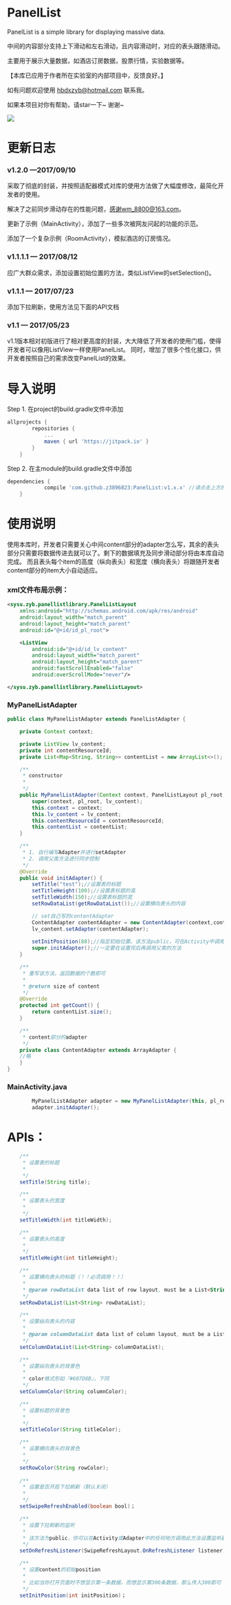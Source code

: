 # PanelList

PanelList is a simple library for displaying massive data.

中间的内容部分支持上下滑动和左右滑动，且内容滑动时，对应的表头跟随滑动。

主要用于展示大量数据，如酒店订房数据，股票行情，实验数据等。

【本库已应用于作者所在实验室的内部项目中，反馈良好。】

如有问题欢迎使用 hbdxzyb@hotmail.com 联系我。

如果本项目对你有帮助，请star一下~ 谢谢~



![](https://github.com/z3896823/PanelList/blob/master/PanelList.gif)

# 更新日志

### v1.2.0 —2017/09/10

采取了彻底的封装，并按照适配器模式对库的使用方法做了大幅度修改，最简化开发者的使用。

解决了之前同步滑动存在的性能问题，感谢wm_8800@163.com。

更新了示例（MainActivity），添加了一些多次被网友问起的功能的示范。

添加了一个复杂示例（RoomActivity），模拟酒店的订房情况。

### v1.1.1.1 — 2017/08/12

应广大群众需求，添加设置初始位置的方法，类似ListView的setSelection()。

### v1.1.1 — 2017/07/23

添加下拉刷新，使用方法见下面的API文档

### v1.1 — 2017/05/23
v1.1版本相对初版进行了相对更高度的封装，大大降低了开发者的使用门槛，使得开发者可以像用ListView一样使用PanelList。
同时，增加了很多个性化接口，供开发者按照自己的需求改变PanelList的效果。


# 导入说明
Step 1. 在project的build.gradle文件中添加
```gradle
allprojects {
		repositories {
			...
			maven { url 'https://jitpack.io' }
		}
	}
```
Step 2. 在主module的build.gradle文件中添加
```gradle
dependencies {
	        compile 'com.github.z3896823:PanelList:v1.x.x' //请点击上方的release标签，使用最新版本号
	}
```

# 使用说明

使用本库时，开发者只需要关心中间content部分的adapter怎么写，其余的表头部分只需要将数据传进去就可以了。剩下的数据填充及同步滑动部分将由本库自动完成。
而且表头每个item的高度（纵向表头）和宽度（横向表头）将跟随开发者content部分的item大小自动适应。

### xml文件布局示例：
```xml
<sysu.zyb.panellistlibrary.PanelListLayout
    xmlns:android="http://schemas.android.com/apk/res/android"
    android:layout_width="match_parent"
    android:layout_height="match_parent"
    android:id="@+id/id_pl_root">

    <ListView
        android:id="@+id/id_lv_content"
        android:layout_width="match_parent"
        android:layout_height="match_parent"
        android:fastScrollEnabled="false"
        android:overScrollMode="never"/>

</sysu.zyb.panellistlibrary.PanelListLayout>
```


### MyPanelListAdapter
```java
public class MyPanelListAdapter extends PanelListAdapter {

    private Context context;

    private ListView lv_content;
    private int contentResourceId;
    private List<Map<String, String>> contentList = new ArrayList<>();

    /**
     * constructor
     *
     */
    public MyPanelListAdapter(Context context, PanelListLayout pl_root, ListView lv_content, int contentResourceId, List<Map<String,String>> contentList) {
        super(context, pl_root, lv_content);
        this.context = context;
        this.lv_content = lv_content;
        this.contentResourceId = contentResourceId;
        this.contentList = contentList;
    }

    /**
     * 1. 自行编写Adapter并进行setAdapter
     * 2. 调用父类方法进行同步控制
     */
    @Override
    public void initAdapter() {
        setTitle("test");//设置表的标题
        setTitleHeight(100);//设置表标题的高
        setTitleWidth(150);//设置表标题的宽
        setRowDataList(getRowDataList());//设置横向表头的内容

        // set自己写的contentAdapter
        ContentAdapter contentAdapter = new ContentAdapter(context,contentResourceId,contentList);
        lv_content.setAdapter(contentAdapter);
      
		setInitPosition(88);//指定初始位置。该方法public，可在Activity中调用
        super.initAdapter();//一定要在设置完后再调用父类的方法
    }

    /**
     * 重写该方法，返回数据的个数即可
     *
     * @return size of content
     */
    @Override
    protected int getCount() {
        return contentList.size();
    }

    /**
     * content部分的adapter
     */
    private class ContentAdapter extends ArrayAdapter {
    //略
    }
}
```

### MainActivity.java
```java
        MyPanelListAdapter adapter = new MyPanelListAdapter(this, pl_root, lv_content, R.layout.item_content, contentList);
        adapter.initAdapter();
```

# APIs：

```java
    /**
     * 设置表的标题
     *
     */
    setTitle(String title);

    /**
     * 设置表头的宽度
     *
     */
    setTitleWidth(int titleWidth);

    /**
     * 设置表头的高度
     *
     */
    setTitleHeight(int titleHeight);

    /**
     * 设置横向表头的标题（！！必须调用！！）
     *
     * @param rowDataList data list of row layout, must be a List<String> object.There is no default data for this.
     */
    setRowDataList(List<String> rowDataList);

    /**
     * 设置纵向表头的内容
     *
     * @param columnDataList data list of column layout, must be a List<String> object. if you don`t call this method, the default column list will be used, which is 1,2,3,4...
     */
    setColumnDataList(List<String> columnDataList);

    /**
     * 设置纵向表头的背景色
     *
     * color格式形如『#607D8B』，下同
     */
    setColumnColor(String columnColor);

    /**
     * 设置标题的背景色
     *
     */
    setTitleColor(String titleColor);

    /**
     * 设置横向表头的背景色
     *
     */
    setRowColor(String rowColor);
    
	/**
     * 设置是否开启下拉刷新（默认关闭）
     *
     */
    setSwipeRefreshEnabled(boolean bool)；

    /**
     * 设置下拉刷新的监听
     *
     * 该方法为public，你可以在Activity或Adapter中的任何地方调用此方法设置监听器
     */
    setOnRefreshListener(SwipeRefreshLayout.OnRefreshListener listener)

	/**
     * 设置content的初始position
     * 
     * 比如当你打开页面时不想显示第一条数据，而想显示第300条数据，那么传入300即可
     */
    setInitPosition(int initPosition)；
```






